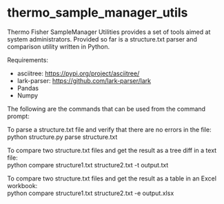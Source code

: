 # thermo_sample_manager_utils

Thermo Fisher SampleManager Utilities provides a set of tools aimed at system administrators. Provided so far is a structure.txt parser and comparison utility written in Python.

Requirements:
- asciitree: https://pypi.org/project/asciitree/
- lark-parser: https://github.com/lark-parser/lark
- Pandas
- Numpy 

The following are the commands that can be used from the command prompt:

To parse a structure.txt file and verify that there are no errors in the file:  
python structure.py parse structure.txt

To compare two structure.txt files and get the result as a tree diff in a text file:  
python compare structure1.txt structure2.txt -t output.txt

To compare two structure.txt files and get the result as a table in an Excel workbook:  
python compare structure1.txt structure2.txt -e output.xlsx

